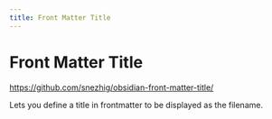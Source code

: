 ```yaml
---
title: Front Matter Title
---
```


# Front Matter Title

<https://github.com/snezhig/obsidian-front-matter-title/>

Lets you define a title in frontmatter to be displayed as the filename.
